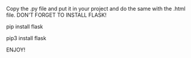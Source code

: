Copy the .py file and put it in your project and do the same with the .html file.
DON'T FORGET TO INSTALL FLASK!

pip install flask


pip3 install flask



ENJOY!
